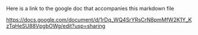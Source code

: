 Here is a link to the google doc that accompanies this markdown file

https://docs.google.com/document/d/1rDq_WQ4SrYRsCrN8pmMfW2K1Y_KzTqHeSU88VpgbOWg/edit?usp=sharing
